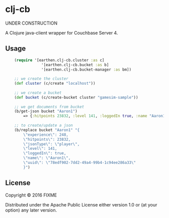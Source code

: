 # clj-cb

UNDER CONSTRUCTION

A Clojure java-client wrapper for Couchbase Server 4.

## Usage

```clojure
    (require '[earthen.clj-cb.cluster :as c]
                '[earthen.clj-cb.bucket :as b]
                '[earthen.clj-cb.bucket-manager :as bm])
    
    ;; we create the cluster
    (def cluster (c/create "localhost"))
    
    ;; we create a bucket
    (def bucket (c/create-bucket cluster "gamesim-sample"))
    
    ;; we get documents from bucket
    (b/get-json bucket "Aaron1")
        => {:hitpoints 23832, :level 141, :loggedIn true, :name "Aaron1", :jsonType "player", :experience 14248, :uuid "78edf902-7dd2-49a4-99b4-1c94ee286a33"}
    
    ;; to create/update a json
    (b/replace bucket "Aaron1" "{
        \"experience\": 248,
        \"hitpoints\": 23832,
        \"jsonType\": \"player\",
        \"level\": 141,
        \"loggedIn\": true,
        \"name\": \"Aaron1\",
        \"uuid\": \"78edf902-7dd2-49a4-99b4-1c94ee286a33\"
        }")
```
## License

Copyright © 2016 FIXME

Distributed under the Apache Public License either version 1.0 or (at
your option) any later version.
